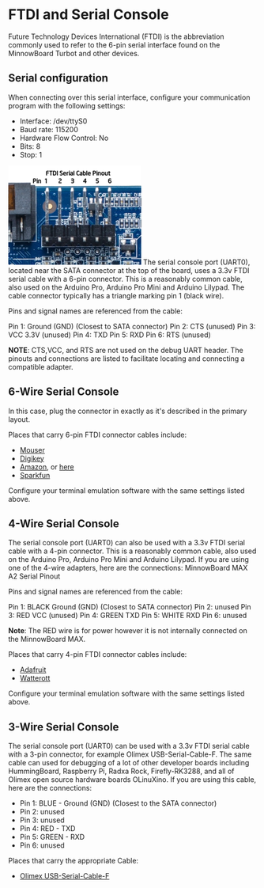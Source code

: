 # FTDI and Serial Console

Future Technology Devices International (FTDI) is the abbreviation 
commonly used to refer to the 6-pin serial interface found on the 
MinnowBoard Turbot and other devices.

## Serial configuration

When connecting over this serial interface, configure your communication 
program with the following settings:

* Interface: /dev/ttyS0
* Baud rate: 115200
* Hardware Flow Control: No
* Bits: 8
* Stop: 1

![3.3v FTDI 6-pin connector](boards/minnowboard_turbot_B_21/images/MinnowBoardMAX-A2-Serial-pinout.png) 
The serial console port (UART0), located near the SATA connector at the 
top of the board, uses a 3.3v FTDI serial cable with a 6-pin connector. 
This is a reasonably common cable, also used on the Arduino Pro, Arduino 
Pro Mini and Arduino Lilypad. The cable connector typically has a 
triangle marking pin 1 (black wire).

Pins and signal names are referenced from the cable:

Pin 1: Ground (GND) (Closest to SATA connector)
Pin 2: CTS (unused)
Pin 3: VCC 3.3V (unused)
Pin 4: TXD
Pin 5: RXD
Pin 6: RTS (unused)

**NOTE**: CTS,VCC, and RTS are not used on the debug UART header. The pinouts and connections are listed to facilitate locating and connecting a compatible adapter.

## 6-Wire Serial Console

In this case, plug the connector in exactly as it's described in the 
primary layout.

Places that carry 6-pin FTDI connector cables include:

* [Mouser](http://www.mouser.com/ProductDetail/FTDI/TTL-232R-3V3/?qs=sGAEpiMZZMuGxYVy11yKKo9Jh1vSyHd5j3BYkuIZ9TA%3d)
* [Digikey](http://www.digikey.com/product-detail/en/TTL-232R-3V3/768-1015-ND/1836393)
* [Amazon](http://www.amazon.com/GearMo%C2%AE-3-3v-Header-like-TTL-232R-3V3/dp/B004LBXO2A/ref=sr_1_2?ie=UTF8&qid=1400890304&sr=8-2&keywords=ftdi+3.3v), or [here](http://www.amazon.com/3-3V-Debug-Cable-BeagleBone-Black/dp/B00FA7LD0Y/ref=sr_1_4?ie=UTF8&qid=1400890356&sr=8-4&keywords=ftdi+3.3v)
* [Sparkfun](https://www.sparkfun.com/products/9717)

Configure your terminal emulation software with the same settings listed 
above.

## 4-Wire Serial Console

The serial console port (UART0) can also be used with a 3.3v FTDI serial 
cable with a 4-pin connector. This is a reasonably common cable, also 
used on the Arduino Pro, Arduino Pro Mini and Arduino Lilypad. If you 
are using one of the 4-wire adapters, here are the connections: 
MinnowBoard MAX A2 Serial Pinout

Pins and signal names are referenced from the cable:

Pin 1: BLACK Ground (GND) (Closest to SATA connector)
Pin 2: unused
Pin 3: RED VCC (unused)
Pin 4: GREEN TXD
Pin 5: WHITE RXD
Pin 6: unused

**Note**: The RED wire is for power however it is not internally connected on 
the MinnowBoard MAX.

Places that carry 4-pin FTDI connector cables include:

* [Adafruit](http://www.adafruit.com/products/954)
* [Watterott](http://www.watterott.com/de/Adafruit-USB-to-TTL-Serial-Cable)

Configure your terminal emulation software with the same settings listed 
above.

## 3-Wire Serial Console

The serial console port (UART0) can be used with a 3.3v FTDI serial 
cable with a 3-pin connector, for example Olimex USB-Serial-Cable-F. The 
same cable can used for debugging of a lot of other developer boards 
including HummingBoard, Raspberry Pi, Radxa Rock, Firefly-RK3288, and 
all of Olimex open source hardware boards OLinuXino. If you are using 
this cable, here are the connections:

* Pin 1: BLUE - Ground (GND) (Closest to the SATA connector)
* Pin 2: unused
* Pin 3: unused
* Pin 4: RED - TXD
* Pin 5: GREEN - RXD
* Pin 6: unused

Places that carry the appropriate Cable:

* [Olimex USB-Serial-Cable-F](https://www.olimex.com/Products/Components/Cables/USB-Serial-Cable/USB-Serial-Cable-F/)


